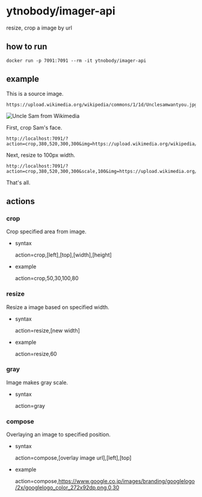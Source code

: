 # ytnobody/imager-api

resize, crop a image by url

## how to run

    docker run -p 7091:7091 --rm -it ytnobody/imager-api

## example

This is a source image. 

    https://upload.wikimedia.org/wikipedia/commons/1/1d/Unclesamwantyou.jpg

![Uncle Sam from Wikimedia](https://upload.wikimedia.org/wikipedia/commons/1/1d/Unclesamwantyou.jpg)

First, crop Sam's face. 

    http://localhost:7091/?action=crop,380,520,300,300&img=https://upload.wikimedia.org/wikipedia/commons/1/1d/Unclesamwantyou.jpg

Next, resize to 100px width.

    http://localhost:7091/?action=crop,380,520,300,300&scale,100&img=https://upload.wikimedia.org/wikipedia/commons/1/1d/Unclesamwantyou.jpg

That's all.

## actions

### crop

Crop specified area from image.

* syntax

    action=crop,[left],[top],[width],[height]

* example

    action=crop,50,30,100,80


### resize

Resize a image based on specified width.

* syntax

    action=resize,[new width]

* example

    action=resize,60


### gray

Image makes gray scale.

* syntax

    action=gray


### compose

Overlaying an image to specified position.

* syntax

    action=compose,[overlay image url],[left],[top]

* example

    action=compose,https://www.google.co.jp/images/branding/googlelogo/2x/googlelogo_color_272x92dp.png,0,30


